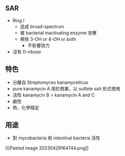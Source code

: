 ## SAR
- Ring I
	- 造成 broad-spectrum
	- 被 bacterial inactivating enzyme 攻擊
	- 移除 3-OH or 4-OH or both
		- 不影響效力
- 沒有 D-ribose

## 特色
- 分離自 Streptomyces kanamyceticus
- pure kanamycin A 用於商業，以 sulfate salt 形式使用
- 活性 kanamycin B > kanamycin A and C
- 鹼性
- 熱、化學穩定

## 用途
- 對 mycobacteria 和 intestinal bacteria 活性


![[Pasted image 20230429164744.png]]
